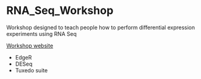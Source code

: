 # RNA_Seq_Workshop
Workshop designed to teach people how to perform differential expression experiments using RNA Seq


[Workshop website](http://knausb.github.io/RNA_Seq_Workshop/ "Workshop website")


- EdgeR
- DESeq
- Tuxedo suite

